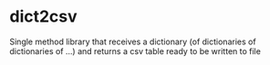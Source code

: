 dict2csv
========

Single method library that receives a dictionary (of dictionaries of dictionaries of ...)  and returns a csv table ready to be written to file
